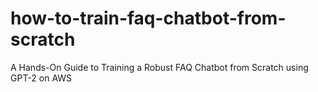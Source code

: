 # how-to-train-faq-chatbot-from-scratch
A Hands-On Guide to Training a Robust FAQ Chatbot from Scratch using GPT-2 on AWS
